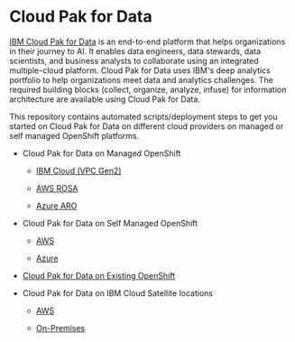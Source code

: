# Cloud Pak for Data

[IBM Cloud Pak for Data](https://www.ibm.com/ca-en/products/cloud-pak-for-data) is an end-to-end platform that helps organizations in their journey to AI. It enables data engineers, data stewards, data scientists, and business analysts to collaborate using an integrated multiple-cloud platform. Cloud Pak for Data uses IBM's deep analytics portfolio to help organizations meet data and analytics challenges. The required building blocks (collect, organize, analyze, infuse) for information architecture are available using Cloud Pak for Data.


This repository contains automated scripts/deployment steps to get you started on Cloud Pak for Data on different cloud providers on managed or self managed OpenShift platforms.

- Cloud Pak for Data on Managed OpenShift

	-  	[IBM Cloud (VPC Gen2)](./managed-openshift/ibmcloud/README.md)

	-  [AWS ROSA](./managed-openshift/aws/terraform/README.md)

	-  [Azure ARO](./managed-openshift/azure/arm/README.md)

- Cloud Pak for Data on Self Managed OpenShift

	-  [AWS](./selfmanaged-openshift/README.md)

	-  [Azure](./selfmanaged-openshift/README.md)

-  [Cloud Pak for Data on Existing OpenShift](./existing-openshift/README.md)

- Cloud Pak for Data on IBM Cloud Satellite locations

	- [AWS](./ibmcloud-satellite/aws)

	- [On-Premises](./ibmcloud-satellite/on-premises)